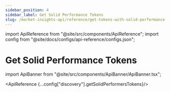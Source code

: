 ```yaml
---
sidebar_position: 4
sidebar_label: Get Solid Performance Tokens
slug: /market-insights-api/reference/get-tokens-with-solid-performance
---
```


import ApiReference from "@site/src/components/ApiReference";
import config from "@site/docs/configs/api-reference/configs.json";

# Get Solid Performance Tokens

import ApiBanner from "@site/src/components/ApiBanner/ApiBanner.tsx";

<ApiBanner
  customText="Get access to the Discovery API"
  customButtonText="Contact Sales"
  customButtonLink="https://moralis.io/api/discovery/"
/>

<ApiReference {...config["discovery"].getSolidPerformersTokens}/>
